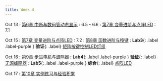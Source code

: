 ```yaml
---
title: Week 4
---
```


Oct 13
: [第6章 中断与数码管动态显示](http://106.14.133.181/2025%E7%A7%8B%E5%8D%95%E7%89%87%E6%9C%BA%E5%8E%9F%E7%90%86%E4%B8%8E%E5%BA%94%E7%94%A8/%E8%AF%BE%E4%BB%B6%E7%AC%AC6%E7%AB%A0%20%E4%B8%AD%E6%96%AD%E4%B8%8E%E6%95%B0%E7%A0%81%E7%AE%A1%E5%8A%A8%E6%80%81%E6%98%BE%E7%A4%BA/index.html)
  : 6.5 - 6.6
: [第7章 变量进阶与点阵LED](http://106.14.133.181/2025%E7%A7%8B%E5%8D%95%E7%89%87%E6%9C%BA%E5%8E%9F%E7%90%86%E4%B8%8E%E5%BA%94%E7%94%A8/%E8%AF%BE%E4%BB%B6%E7%AC%AC7%E7%AB%A0%20%E5%8F%98%E9%87%8F%E8%BF%9B%E9%98%B6%E4%B8%8E%E7%82%B9%E9%98%B5LED/index.html)
  : 7.1

Oct 15
: [第7章 变量进阶与点阵LED](http://106.14.133.181/2025%E7%A7%8B%E5%8D%95%E7%89%87%E6%9C%BA%E5%8E%9F%E7%90%86%E4%B8%8E%E5%BA%94%E7%94%A8/%E8%AF%BE%E4%BB%B6%E7%AC%AC7%E7%AB%A0%20%E5%8F%98%E9%87%8F%E8%BF%9B%E9%98%B6%E4%B8%8E%E7%82%B9%E9%98%B5LED/index.html)
  : 7.2
: [第8章 函数进阶与按键](https://www.neiw.space/2025%E7%A7%8B%E5%8D%95%E7%89%87%E6%9C%BA%E5%8E%9F%E7%90%86%E4%B8%8E%E5%BA%94%E7%94%A8/%E8%AF%BE%E4%BB%B6%E7%AC%AC8%E7%AB%A0%20%E5%87%BD%E6%95%B0%E8%BF%9B%E9%98%B6%E4%B8%8E%E6%8C%89%E9%94%AE/index.html)
: **Lab3**{: .label .label-purple } **验证**{: .label} [矩阵按键控制LED灯组](labs/lab3-矩阵按键控制LED灯组.pdf)

Oct 16
: [第9章 步进电机与蜂鸣器](https://www.neiw.space/2025%E7%A7%8B%E5%8D%95%E7%89%87%E6%9C%BA%E5%8E%9F%E7%90%86%E4%B8%8E%E5%BA%94%E7%94%A8/%E8%AF%BE%E4%BB%B6%E7%AC%AC9%E7%AB%A0%20%E6%AD%A5%E8%BF%9B%E7%94%B5%E6%9C%BA%E4%B8%8E%E8%9C%82%E9%B8%A3%E5%99%A8/index.html)
: **Lab4**{: .label .label-purple } **验证**{: .label} [无源蜂鸣器](labs/lab4-无源蜂鸣器.pdf)
: **Lab5**{: .label .label-purple } **综合**{: .label} [点阵LED](labs/lab5-点阵LED.pdf)

Oct 17
: [第10章 实例练习与经验积累](https://www.neiw.space/2025%E7%A7%8B%E5%8D%95%E7%89%87%E6%9C%BA%E5%8E%9F%E7%90%86%E4%B8%8E%E5%BA%94%E7%94%A8/%E8%AF%BE%E4%BB%B6%E7%AC%AC10%E7%AB%A0%20%E5%AE%9E%E4%BE%8B%E7%BB%83%E4%B9%A0%E4%B8%8E%E7%BB%8F%E9%AA%8C%E7%A7%AF%E7%B4%AF/index.html)
